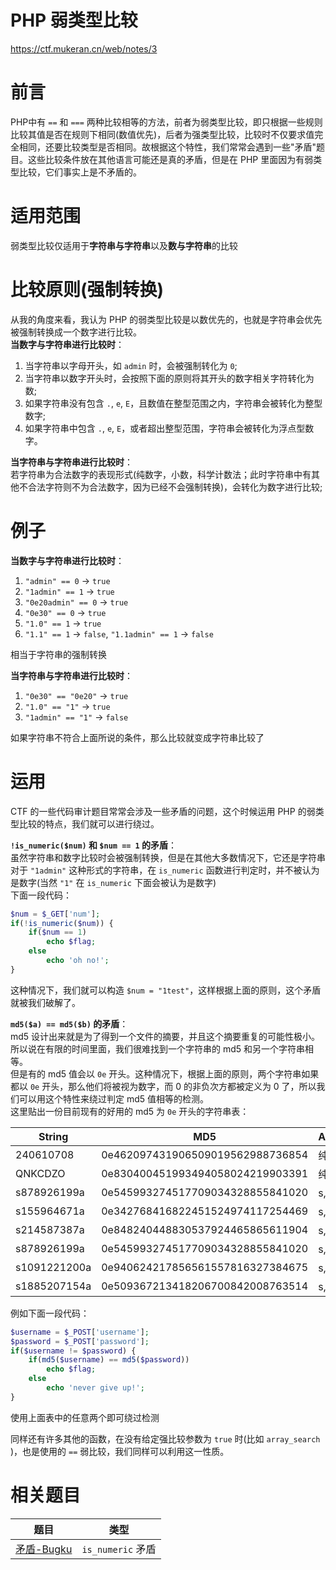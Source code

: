 <!-- PHP weak comparision -->
<!-- 使用 PHP 弱类型比较 进行绕过 -->
# PHP 弱类型比较

https://ctf.mukeran.cn/web/notes/3

前言
====
PHP中有 `==` 和 `===` 两种比较相等的方法，前者为弱类型比较，即只根据一些规则比较其值是否在规则下相同(数值优先)，后者为强类型比较，比较时不仅要求值完全相同，还要比较类型是否相同。故根据这个特性，我们常常会遇到一些"矛盾"题目。这些比较条件放在其他语言可能还是真的矛盾，但是在 PHP 里面因为有弱类型比较，它们事实上是不矛盾的。

适用范围
====
弱类型比较仅适用于**字符串与字符串**以及**数与字符串**的比较

比较原则(强制转换)
====
从我的角度来看，我认为 PHP 的弱类型比较是以数优先的，也就是字符串会优先被强制转换成一个数字进行比较。  
**当数字与字符串进行比较时**：  
1. 当字符串以字母开头，如 `admin` 时，会被强制转化为 `0`;
2. 当字符串以数字开头时，会按照下面的原则将其开头的数字相关字符转化为数;
3. 如果字符串没有包含 `.`, `e`, `E`，且数值在整型范围之内，字符串会被转化为整型数字;
4. 如果字符串中包含 `.`, `e`, `E`，或者超出整型范围，字符串会被转化为浮点型数字。

**当字符串与字符串进行比较时**：  
若字符串为合法数字的表现形式(纯数字，小数，科学计数法；此时字符串中有其他不合法字符则不为合法数字，因为已经不会强制转换)，会转化为数字进行比较;

例子
====
**当数字与字符串进行比较时**：  
1. `"admin" == 0` -> `true`
2. `"1admin" == 1` -> `true`
3. `"0e20admin" == 0` -> `true`
4. `"0e30" == 0` -> `true`
5. `"1.0" == 1` -> `true`
6. `"1.1" == 1` -> `false`, `"1.1admin" == 1` -> `false`

相当于字符串的强制转换  
  
**当字符串与字符串进行比较时**：
1. `"0e30" == "0e20"` -> `true`
2. `"1.0" == "1"` -> `true`
3. `"1admin" == "1"` -> `false`

如果字符串不符合上面所说的条件，那么比较就变成字符串比较了

运用
====
CTF 的一些代码审计题目常常会涉及一些矛盾的问题，这个时候运用 PHP 的弱类型比较的特点，我们就可以进行绕过。
  
**`!is_numeric($num)` 和 `$num == 1` 的矛盾**：  
虽然字符串和数字比较时会被强制转换，但是在其他大多数情况下，它还是字符串  
对于 `"1admin"` 这种形式的字符串，在 `is_numeric` 函数进行判定时，并不被认为是数字(当然 `"1"` 在 `is_numeric` 下面会被认为是数字)  
下面一段代码：  
```php
$num = $_GET['num'];
if(!is_numeric($num)) {
    if($num == 1)
        echo $flag;
    else
        echo 'oh no!';
}
```
这种情况下，我们就可以构造 `$num = "1test"`，这样根据上面的原则，这个矛盾就被我们破解了。  
  
**`md5($a) == md5($b)` 的矛盾**：  
md5 设计出来就是为了得到一个文件的摘要，并且这个摘要重复的可能性极小。所以说在有限的时间里面，我们很难找到一个字符串的 md5 和另一个字符串相等。  
但是有的 md5 值会以 `0e` 开头。这种情况下，根据上面的原则，两个字符串如果都以 `0e` 开头，那么他们将被视为数字，而 0 的非负次方都被定义为 0 了，所以我们可以用这个特性来绕过判定 md5 值相等的检测。  
这里贴出一份目前现有的好用的 md5 为 `0e` 开头的字符串表：  

|String      |MD5                             |Advantage|
|------------|--------------------------------|---------|
|240610708   |0e462097431906509019562988736854|纯数字   |
|QNKCDZO     |0e830400451993494058024219903391|纯大写字母|
|s878926199a |0e545993274517709034328855841020|s, a结尾 |
|s155964671a |0e342768416822451524974117254469|s, a结尾 |
|s214587387a |0e848240448830537924465865611904|s, a结尾 |
|s878926199a |0e545993274517709034328855841020|s, a结尾 |
|s1091221200a|0e940624217856561557816327384675|s, a结尾 |
|s1885207154a|0e509367213418206700842008763514|s, a结尾 |

例如下面一段代码：
```php
$username = $_POST['username'];
$password = $_POST['password'];
if($username != $password) {
    if(md5($username) == md5($password))
        echo $flag;
    else
        echo 'never give up!';
}
```
使用上面表中的任意两个即可绕过检测  
  
同样还有许多其他的函数，在没有给定强比较参数为 `true` 时(比如 `array_search `)，也是使用的 `==` 弱比较，我们同样可以利用这一性质。

相关题目
====
|题目                                                            |类型             |
|---------------------------------------------------------------|-----------------|
|[矛盾-Bugku](http://ctf.bugku.com/challenges#%E7%9F%9B%E7%9B%BE)|`is_numeric` 矛盾|
